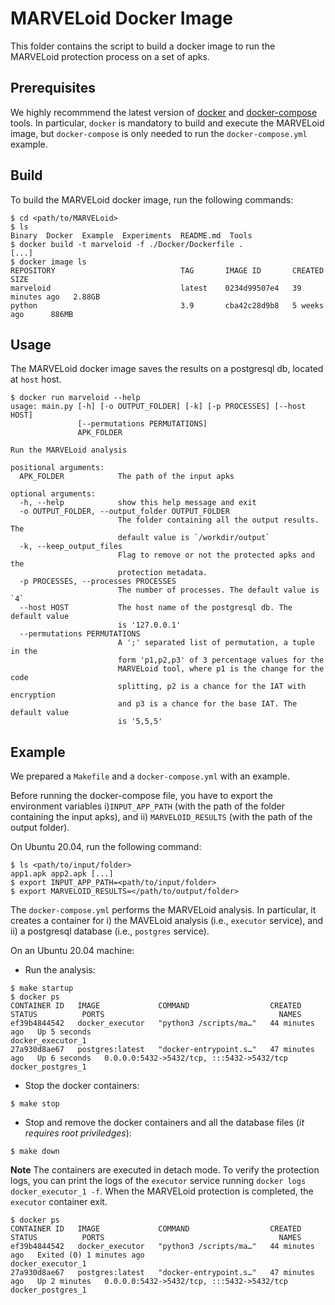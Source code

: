 # MARVELoid Docker Image

This folder contains the script to build a docker image to run the MARVELoid protection process on a set of apks.

## Prerequisites

We highly recommmend the latest version of [docker](https://docs.docker.com/engine/install/) and [docker-compose](https://docs.docker.com/compose/) tools.
In particular, `docker` is mandatory to build and execute the MARVELoid image, but `docker-compose` is only needed to run the `docker-compose.yml` example.

## Build

To build the MARVELoid docker image, run the following commands:
```console
$ cd <path/to/MARVELoid>
$ ls
Binary  Docker  Example  Experiments  README.md  Tools
$ docker build -t marveloid -f ./Docker/Dockerfile .
[...]
$ docker image ls
REPOSITORY                            TAG       IMAGE ID       CREATED          SIZE
marveloid                             latest    0234d99507e4   39 minutes ago   2.88GB
python                                3.9       cba42c28d9b8   5 weeks ago      886MB
```

## Usage
The MARVELoid docker image saves the results on a postgresql db, located at `host` host.

```
$ docker run marveloid --help
usage: main.py [-h] [-o OUTPUT_FOLDER] [-k] [-p PROCESSES] [--host HOST]
               [--permutations PERMUTATIONS]
               APK_FOLDER

Run the MARVELoid analysis

positional arguments:
  APK_FOLDER            The path of the input apks

optional arguments:
  -h, --help            show this help message and exit
  -o OUTPUT_FOLDER, --output_folder OUTPUT_FOLDER
                        The folder containing all the output results. The
                        default value is `/workdir/output`
  -k, --keep_output_files
                        Flag to remove or not the protected apks and the
                        protection metadata.
  -p PROCESSES, --processes PROCESSES
                        The number of processes. The default value is `4`
  --host HOST           The host name of the postgresql db. The default value
                        is '127.0.0.1'
  --permutations PERMUTATIONS
                        A ';' separated list of permutation, a tuple in the
                        form 'p1,p2,p3' of 3 percentage values for the
                        MARVELoid tool, where p1 is the change for the code
                        splitting, p2 is a chance for the IAT with encryption
                        and p3 is a chance for the base IAT. The default value
                        is '5,5,5'

```

## Example
We prepared a `Makefile` and a `docker-compose.yml` with an example.

Before running the docker-compose file, you have to export the environment variables i)`INPUT_APP_PATH` (with the path of the folder containing the input apks), and ii) `MARVELOID_RESULTS` (with the path of the output folder).

On Ubuntu 20.04, run the following command:
```console
$ ls <path/to/input/folder>
app1.apk app2.apk [...] 
$ export INPUT_APP_PATH=<path/to/input/folder>
$ export MARVELOID_RESULTS=</path/to/output/folder>
```

The `docker-compose.yml` performs the MARVELoid analysis. 
In particular, it creates a container for i) the MAVELoid analysis (i.e., `executor` service), and ii) a postgresql database (i.e., `postgres` service). 

On an Ubuntu 20.04 machine:
* Run the analysis:  
```console 
$ make startup
$ docker ps
CONTAINER ID   IMAGE             COMMAND                  CREATED          STATUS          PORTS                                       NAMES
ef39b4844542   docker_executor   "python3 /scripts/ma…"   44 minutes ago   Up 5 seconds                                               docker_executor_1
27a930d8ae67   postgres:latest   "docker-entrypoint.s…"   47 minutes ago   Up 6 seconds   0.0.0.0:5432->5432/tcp, :::5432->5432/tcp   docker_postgres_1
```
* Stop the docker containers:
```console
$ make stop
```
* Stop and remove the docker containers and all the database files (*it requires root priviledges*):
```console
$ make down
```

**Note** The containers are executed in detach mode.
To verify the protection logs, you can print the logs of the `executor` service running `docker logs docker_executor_1 -f`. 
When the MARVELoid protection is completed, the `executor` container exit.
```
$ docker ps
CONTAINER ID   IMAGE             COMMAND                  CREATED          STATUS          PORTS                                       NAMES
ef39b4844542   docker_executor   "python3 /scripts/ma…"   44 minutes ago   Exited (0) 1 minutes ago                                               docker_executor_1
27a930d8ae67   postgres:latest   "docker-entrypoint.s…"   47 minutes ago   Up 2 minutes   0.0.0.0:5432->5432/tcp, :::5432->5432/tcp   docker_postgres_1
```




